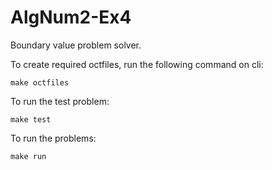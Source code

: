 # AlgNum2-Ex4

Boundary value problem solver.

To create required octfiles, run the following command on cli:

``make octfiles``

To run the test problem:

``make test``

To run the problems:

``make run``
